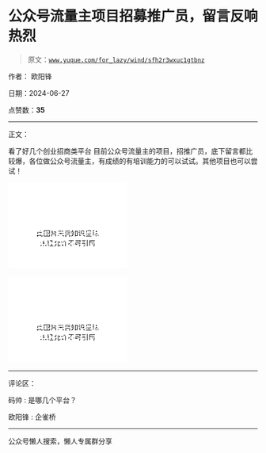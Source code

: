 # 公众号流量主项目招募推广员，留言反响热烈

> 原文：[`www.yuque.com/for_lazy/wind/sfh2r3wxuc1gtbnz`](https://www.yuque.com/for_lazy/wind/sfh2r3wxuc1gtbnz)

作者： 欧阳锋

日期：2024-06-27

点赞数：**35**

* * *

正文：

看了好几个创业招商类平台 目前公众号流量主的项目，招推广员，底下留言都比较爆，各位做公众号流量主，有成绩的有培训能力的可以试试。其他项目也可以尝试！

![](img/85d6f67a61d7895a18045613f0adaf18.png "None")

![](img/8a550f499138af6da7484edbc4857a6d.png "None")

* * *

评论区：

码帅 : 是哪几个平台？

欧阳锋 : 企雀桥

* * *

公众号懒人搜索，懒人专属群分享
